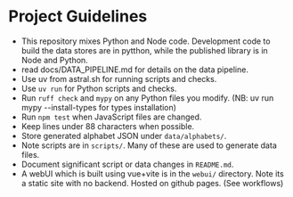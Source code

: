 # Project Guidelines

- This repository mixes Python and Node code. Development code to build the data stores are in pytthon, while the published library is in Node and Python.
- read  docs/DATA_PIPELINE.md for details on the data pipeline. 
- Use uv from astral.sh for running scripts and checks.
- Use `uv run` for Python scripts and checks.
- Run `ruff check` and `mypy` on any Python files you modify. (NB: uv run mypy --install-types for types installation)
- Run `npm test` when JavaScript files are changed.
- Keep lines under 88 characters when possible.
- Store generated alphabet JSON under `data/alphabets/`.
- Note scripts are in `scripts/`. Many of these are used to generate data files. 
- Document significant script or data changes in `README.md`.
- A webUI which is built using vue+vite is in the `webui/` directory. Note its a static site with no backend. Hosted on github pages. (See workflows)

